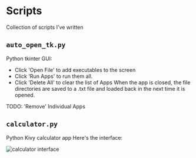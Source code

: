 # Scripts
Collection of scripts I've written

## `auto_open_tk.py`
Python tkinter GUI: 
* Click 'Open File' to add executables to the screen
* Click 'Run Apps' to run them all. 
* Click 'Delete All' to clear the list of Apps
When the app is closed, the file directories are saved to a .txt file and loaded back in the next time it is opened.

TODO: 'Remove' Individual Apps

## `calculator.py`
Python Kivy calculator app
Here's the interface:

![calculator interface](https://github.com/t-donat/Scrips/calculator/GUI.png?raw=true)

